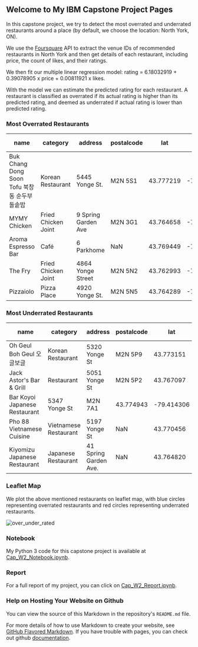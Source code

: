 ## Welcome to My IBM Capstone Project Pages

In this capstone project, we try to detect the most overrated and underrated restaurants around a place (by default, we choose the location: North York, ON). 

We use the [Foursquare](https://developer.foursquare.com/) API to extract the venue IDs of recommended restaurants in North York and then get details of each restaurant, including price, the count of likes, and their ratings.

We then fit our multiple linear regression model: rating = 6.18032919 + 0.39078905 x price + 0.00811921 x likes.

With the model we can estimate the predicted rating for each restaurant. A restaurant is classified as overrated if its actual rating is higher than its predicted rating, and deemed as underrated if actual rating is lower than predicted rating.

### Most Overrated Restaurants

name | category |	address	| postalcode	| lat	| lng	| rating | predicted rating | difference
---- | -------- | ------- | ----------- | --- | --- | ------ | ---------------- | ----------
Buk Chang Dong Soon Tofu 북창동 순두부 돌솥밥 | Korean Restaurant | 5445 Yonge St. | M2N 5S1 | 43.777219 | -79.414861 | 8.4 | 7.4 | 1.0
MYMY Chicken | Fried Chicken Joint | 9 Spring Garden Ave | M2N 3G1 | 43.764658 | -79.411096 | 7.7 | 6.7 | 1.0
Aroma Espresso Bar | Café | 6 Parkhome | NaN | 43.769449 | -79.413081 | 7.5 | 6.7 | 0.8
The Fry | Fried Chicken Joint | 4864 Yonge Street | M2N 5N2 | 43.762993 | -79.411442 | 7.4 | 6.7 | 0.7
Pizzaiolo | Pizza Place | 4920 Yonge St. | M2N 5N5 | 43.764289 | -79.411780 | 7.3 | 6.6 | 0.7

### Most Underrated Restaurants

name | category |	address	| postalcode	| lat	| lng	| rating | predicted rating | difference
---- | -------- | ------- | ----------- | --- | --- | ------ | ---------------- | ----------
Oh Geul Boh Geul 오글보글 | Korean Restaurant | 5320 Yonge St	| M2N 5P9	| 43.773151	| -79.413915 | 6.1 | 7.2 | -1.1
Jack Astor's Bar & Grill | Restaurant | 5051 Yonge St | M2N 5P2 | 43.767097 | -79.412263 | 7.1 | 8.1 | -1.0
Bar Koyoi	Japanese Restaurant | 5347 Yonge St | M2N 7A1 | 43.774943 | -79.414306 | 6.3 | 7.0 | -0.7
Pho 88 Vietnamese Cuisine | Vietnamese Restaurant | 5197 Yonge St | NaN | 43.770456 | -79.413064 | 6.6 | 7.2 | -0.6
Kiyomizu Japanese Restaurant | Japanese Restaurant | 41 Spring Garden Ave. | NaN | 43.764820 | -79.410106 | 6.5 | 7.1 | -0.6

### Leaflet Map

We plot the above mentioned restaurants on leaflet map, with blue circles representing overrated restaurants and red circles representing underrated restaurants.

![over_under_rated](https://user-images.githubusercontent.com/43836620/48100994-79b4e180-e1f3-11e8-998a-25e5f38479f1.JPG)

### Notebook

My Python 3 code for this capstone project is available at [Cap_W2_Notebook.ipynb](https://github.com/yl8g11/Capstone_W2/blob/master/Cap_W2_Notebook.ipynb). 

### Report

For a full report of my project, you can click on [Cap_W2_Report.ipynb](https://github.com/yl8g11/Capstone_W2/blob/master/Cap_W2_Report.ipynb). 

### Help on Hosting Your Website on Github

You can view the source of this Markdown in the repository's `README.md` file.

For more details of how to use Markdown to create your website, see [GitHub Flavored Markdown](https://guides.github.com/features/mastering-markdown/). If you have trouble with pages, you can check out github [documentation](https://help.github.com/categories/github-pages-basics/).
